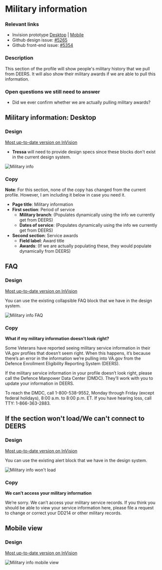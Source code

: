# Military information

### Relevant links

- Invision prototype [Desktop](https://vsateams.invisionapp.com/share/FJW9OGY2B9A#/410215995_Military_Information_1) | [Mobile]()  
- Github design issue: [#5265](https://github.com/department-of-veterans-affairs/va.gov-team/issues/5265)
- Github front-end issue: [#5354](https://github.com/department-of-veterans-affairs/va.gov-team/issues/5354)

### Description

This section of the profile will show people's military history that we pull from DEERS. It will also show their military awards if we are able to pull this information.

### Open questions we still need to answer

- Did we ever confirm whether we are actually pulling military awards?

## Military information: Desktop

### Design

[Most up-to-date version on InVision](https://vsateams.invisionapp.com/share/FJW9OGY2B9A#/410215995_Military_Information_1)

- **Tressa** will need to provide design specs since these blocks don't exist in the current design system.

![Military info](https://github.com/department-of-veterans-affairs/va.gov-team/blob/master/products/identity-personalization/profile/Combine%20Profile%20and%20Account/Design/design-specs/profile-images/military-information/Military%20Information.jpg)

### Copy

**Note**: For this section, none of the copy has changed from the current profile. However, I am including it below in case you need it.

- **Page title**: Military information
- **First section**: Period of service
  - **Military branch**: (Populates dynamically using the info we currently get from DEERS)
  - **Dates of service**: (Populates dynamically using the info we currently get from DEERS)
- **Second section**: Service awards
  - **Field label**: Award title
  - **Awards**: (If we are actually populating these, they would populate dynamically from DEERS)

## FAQ

### Design

[Most up-to-date version on InVision](https://vsateams.invisionapp.com/share/FJW9OGY2B9A#/410215997_Military_Information_3)

You can use the existing collapsible FAQ block that we have in the design system.

![Military info FAQ](https://github.com/department-of-veterans-affairs/va.gov-team/blob/master/products/identity-personalization/profile/Combine%20Profile%20and%20Account/Design/design-specs/profile-images/military-information/Military%20Information_Open%20FAQ.jpg)
 
### Copy
 
**What if my military information doesn’t look right?**

Some Veterans have reported seeing military service information in their VA.gov profiles that doesn’t seem right.  When this happens, it’s because there’s an error in the information we’re pulling into VA.gov from the Defence Enrollment Eligibility Reporting System (DEERS).

If the military service information in your profile doesn’t look right, please call the Defence Manpower Data Center (DMDC).  They’ll work with you to update your information in DEERS.

To reach the DMDC, call 1-800-538-9552, Monday through Friday (except federal holidays), 8:00 a.m. to 8:00 p.m. ET.  If you have hearing loss, call TTY: 1-866-363-2883.
 
## If the section won't load/We can't connect to DEERS
 
### Design

[Most up-to-date version on InVision](https://vsateams.invisionapp.com/share/FJW9OGY2B9A#/410215996_Military_Information_2)

You can use the existing alert block that we have in the design system.

![Military info won't load](https://github.com/department-of-veterans-affairs/va.gov-team/blob/master/products/identity-personalization/profile/Combine%20Profile%20and%20Account/Design/design-specs/profile-images/military-information/Military%20Information_Section%20won't%20load.jpg)

### Copy

**We can’t access your military information**

We’re sorry.  We can’t access your military service records.  If you think you should be able to view your service information here, please file a request to change or correct your DD214 or other military records.

## Mobile view

### Design

[Most up-to-date version on InVision]()

![Military info mobile view](https://github.com/department-of-veterans-affairs/va.gov-team/blob/master/products/identity-personalization/profile/Combine%20Profile%20and%20Account/Design/design-specs/profile-images/military-information/Military%20Information_Mobile%20view.jpg)

